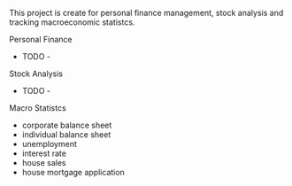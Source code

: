 This project is create for personal finance management, stock analysis and tracking macroeconomic statistcs.

Personal Finance
- TODO -

Stock Analysis
- TODO -

Macro Statistcs
- corporate balance sheet
- individual balance sheet
- unemployment
- interest rate
- house sales
- house mortgage application